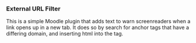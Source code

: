 ### External URL Filter

This is a simple Moodle plugin that adds text to warn screenreaders when a link opens up in a new tab. It does so by search for anchor tags that have a differing domain, and inserting html into the tag.